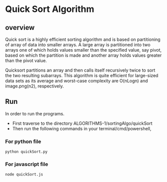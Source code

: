 # Quick Sort Algorithm

## overview
Quick sort is a highly efficient sorting algorithm and is based on partitioning of array of data into smaller arrays. A large array is partitioned into two arrays one of which holds values smaller than the specified value, say pivot, based on which the partition is made and another array holds values greater than the pivot value.

Quicksort partitions an array and then calls itself recursively twice to sort the two resulting subarrays. This algorithm is quite efficient for large-sized data sets as its average and worst-case complexity are O(nLogn) and image.png(n2), respectively.

## Run 
In order to run the programs.
- First traverse to the directory ALGORITHMS-1/sortingAlgo/quickSort
- Then run the following commands in your terminal/cmd/powershell,

### For python file
```
python quickSort.py
```

### For javascript file
```
node quickSort.js
```